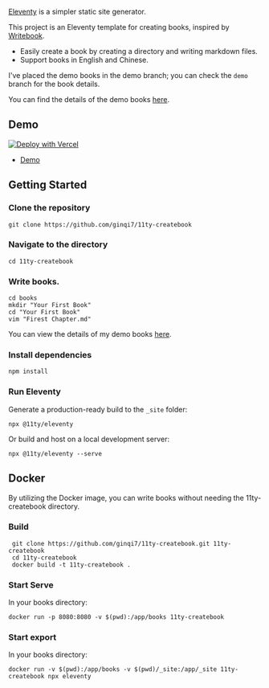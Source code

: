 [Eleventy](https://github.com/11ty/eleventy) is a simpler static site generator.

This project is an Eleventy template for creating books, inspired by [Writebook](https://once.com/writebook).

- Easily create a book by creating a directory and writing markdown files.
- Support books in English and Chinese.

I've placed the demo books in the demo branch; you can check the `demo` branch for the book details.

You can find the details of the demo books [here](https://github.com/ginqi7/11ty-createbook/tree/demo/books).

## Demo

[![Deploy with Vercel](https://vercel.com/button)](https://vercel.com/new/clone?repository-name=11ty-createbook&s=https%3A%2F%2Fgithub.com%2Fginqi7%2F11ty-createbook)

- [Demo](https://11ty-createbook.vercel.app)

## Getting Started

### Clone the repository

```
git clone https://github.com/ginqi7/11ty-createbook
```

### Navigate to the directory

```
cd 11ty-createbook
```

### Write books.
```
cd books
mkdir "Your First Book"
cd "Your First Book"
vim "Firest Chapter.md"
```

You can view the details of my demo books [here](https://github.com/ginqi7/11ty-createbook/tree/demo/books).

### Install dependencies

```
npm install
```

### Run Eleventy


Generate a production-ready build to the `_site` folder:

```
npx @11ty/eleventy
```

Or build and host on a local development server:

```
npx @11ty/eleventy --serve
```

## Docker
By utilizing the Docker image, you can write books without needing the 11ty-createbook directory.
### Build
```
 git clone https://github.com/ginqi7/11ty-createbook.git 11ty-createbook
 cd 11ty-createbook
 docker build -t 11ty-createbook .
```


### Start Serve
In your books directory:
```
docker run -p 8080:8080 -v $(pwd):/app/books 11ty-createbook
```

### Start export
In your books directory:
```
docker run -v $(pwd):/app/books -v $(pwd)/_site:/app/_site 11ty-createbook npx eleventy 
```

